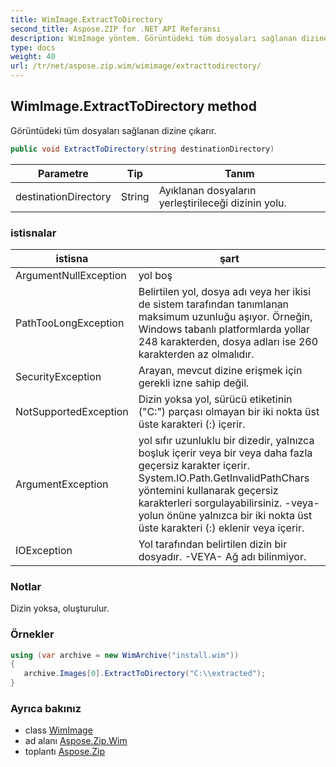 ```yaml
---
title: WimImage.ExtractToDirectory
second_title: Aspose.ZIP for .NET API Referansı
description: WimImage yöntem. Görüntüdeki tüm dosyaları sağlanan dizine çıkarır.
type: docs
weight: 40
url: /tr/net/aspose.zip.wim/wimimage/extracttodirectory/
---
```

## WimImage.ExtractToDirectory method

Görüntüdeki tüm dosyaları sağlanan dizine çıkarır.

```csharp
public void ExtractToDirectory(string destinationDirectory)
```

| Parametre | Tip | Tanım |
| --- | --- | --- |
| destinationDirectory | String | Ayıklanan dosyaların yerleştirileceği dizinin yolu. |

### istisnalar

| istisna | şart |
| --- | --- |
| ArgumentNullException | yol boş |
| PathTooLongException | Belirtilen yol, dosya adı veya her ikisi de sistem tarafından tanımlanan maksimum uzunluğu aşıyor. Örneğin, Windows tabanlı platformlarda yollar 248 karakterden, dosya adları ise 260 karakterden az olmalıdır. |
| SecurityException | Arayan, mevcut dizine erişmek için gerekli izne sahip değil. |
| NotSupportedException | Dizin yoksa yol, sürücü etiketinin ("C:\") parçası olmayan bir iki nokta üst üste karakteri (:) içerir. |
| ArgumentException | yol sıfır uzunluklu bir dizedir, yalnızca boşluk içerir veya bir veya daha fazla geçersiz karakter içerir. System.IO.Path.GetInvalidPathChars yöntemini kullanarak geçersiz karakterleri sorgulayabilirsiniz. -veya- yolun önüne yalnızca bir iki nokta üst üste karakteri (:) eklenir veya içerir. |
| IOException | Yol tarafından belirtilen dizin bir dosyadır. -VEYA- Ağ adı bilinmiyor. |

### Notlar

Dizin yoksa, oluşturulur.

### Örnekler

```csharp
using (var archive = new WimArchive("install.wim")) 
{ 
   archive.Images[0].ExtractToDirectory("C:\\extracted");
}
```

### Ayrıca bakınız

* class [WimImage](../)
* ad alanı [Aspose.Zip.Wim](../../wimimage/)
* toplantı [Aspose.Zip](../../../)


